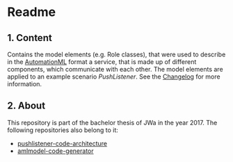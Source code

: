 # Readme

## 1. Content
Contains the model elements (e.g. Role classes), that were used to describe in the [AutomationML][AutomationML page] format a service, that is made up of different components, which communicate with each other. The model elements are applied to an example scenario *PushListener*.
See the [Changelog][Changelog file] for more information.

## 2. About
This repository is part of the bachelor thesis of JWa in the year 2017.
The following repositories also belong to it:

 * [pushlistener-code-architecture][pushlistener-code-architecture repository]
 * [amlmodel-code-generator][amlmodel-code-generator repository]


[Changelog file]: src/master/CHANGELOG.md
[pushlistener-code-architecture repository]: https://bitbucket.org/0xCAF3BAB3/pushlistener-code-architecture/
[amlmodel-code-generator repository]: https://bitbucket.org/0xCAF3BAB3/amlmodel-code-generator/
[AutomationML page]: https://www.automationml.org/
